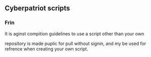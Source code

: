 ## Cyberpatriot scripts
### Frin

It is aginst compition guidelines to use a script other than your own

repository is made puplic for pull without signin, and my be used for refrence when creating your own script.
